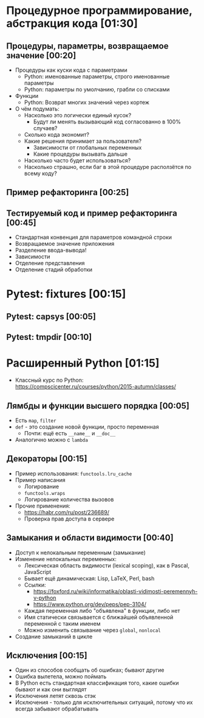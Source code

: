 # Процедурное программирование, абстракция кода [01:30]
## Процедуры, параметры, возвращаемое значение [00:20]
* Процедуры как куски кода с параметрами
  * Python: именованные параметры, строго именованные параметры
  * Python: параметры по умолчанию, грабли со списками
* Функции
  * Python: Возврат многих значений через кортеж
* О чём подумать:
  * Насколько это логически единый кусок?
    * Будут ли менять вызывающий код согласованно в 100% случаев?
  * Сколько кода экономит?
  * Какие решения принимает за пользователя?
    * Зависимости от глобальных переменных
    * Какие процедуры вызывать дальше
  * Насколько часто будет использоваться?
  * Насколько страшно, если баг в этой процедуре расползётся по всему коду?
## Пример рефакторинга [00:25]
## Тестируемый код и пример рефакторинга [00:45]
* Стандартная конвенция для параметров командной строки
* Возвращаемое значение приложения
* Разделение ввода-вывода!
* Зависимости
* Отделение представления
* Отделение стадий обработки

# Pytest: fixtures [00:15]
## Pytest: capsys [00:05]
## Pytest: tmpdir [00:10]

# Расширенный Python  [01:15]
* Классный курс по Python: https://compscicenter.ru/courses/python/2015-autumn/classes/
## Лямбды и функции высшего порядка [00:05]
* Есть `map`, `filter`
* `def` - это создание новой функции, просто переменная
  * Почти: ещё есть `__name__` и `__doc__`
* Аналогично можно с `lambda`
## Декораторы [00:15]
* Пример использования: `functools.lru_cache`
* Пример написания
  * Логирование
  * `functools.wraps`
  * Логирование количества вызовов
* Прочие применения:
  * https://habr.com/ru/post/236689/
  * Проверка прав доступа в сервере
## Замыкания и области видимости [00:40]
* Доступ к нелокальным переменным (замыкание)
* Изменение нелокальных переменных:
  * Лексическая область видимости (lexical scoping), как в Pascal, JavaScript
  * Бывает ещё динамическая: Lisp, LaTeX, Perl, bash
  * Ссылки:
    * https://foxford.ru/wiki/informatika/oblasti-vidimosti-peremennyh-v-python
    * https://www.python.org/dev/peps/pep-3104/
  * Каждая переменная либо "объявлена" в функции, либо нет
  * Имя статически связывается с ближайшей объявленной переменной с таким именем
  * Можно изменить связывание через `global`, `nonlocal`
* Создание замыканий в цикле
## Исключения [00:15]
* Один из способов сообщать об ошибках; бывают другие
* Ошибка вылетела, можно поймать
* В Python есть стандартная классификация того, какие ошибки бывают и как они выглядят
* Исключения летят сквозь стэк
* Исключения - только для исключительных ситуаций, потому что их всегда забывают обрабатывать
